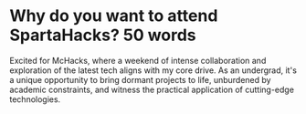 # Why do you want to attend SpartaHacks? 50 words

Excited for McHacks, where a weekend of intense collaboration and exploration of the latest tech aligns with my core drive. As an undergrad, it's a unique opportunity to bring dormant projects to life, unburdened by academic constraints, and witness the practical application of cutting-edge technologies.

